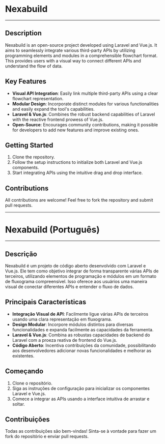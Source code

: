 # Nexabuild

---

## Description

Nexabuild is an open-source project developed using Laravel and Vue.js. It aims to seamlessly integrate various third-party APIs by utilizing programming elements and modules in a comprehensible flowchart format. This provides users with a visual way to connect different APIs and understand the flow of data.

## Key Features
- **Visual API Integration**: Easily link multiple third-party APIs using a clear flowchart representation.
- **Modular Design**: Incorporate distinct modules for various functionalities and easily expand the tool's capabilities.
- **Laravel & Vue.js**: Combines the robust backend capabilities of Laravel with the reactive frontend prowess of Vue.js.
- **Open-Source**: Encourages community contributions, making it possible for developers to add new features and improve existing ones.

## Getting Started
1. Clone the repository.
2. Follow the setup instructions to initialize both Laravel and Vue.js components.
3. Start integrating APIs using the intuitive drag and drop interface.

## Contributions
All contributions are welcome! Feel free to fork the repository and submit pull requests.

---

# Nexabuild (Português)

---

## Descrição

Nexabuild é um projeto de código aberto desenvolvido com Laravel e Vue.js. Ele tem como objetivo integrar de forma transparente várias APIs de terceiros, utilizando elementos de programação e módulos em um formato de fluxograma compreensível. Isso oferece aos usuários uma maneira visual de conectar diferentes APIs e entender o fluxo de dados.

## Principais Características
- **Integração Visual de API**: Facilmente ligue várias APIs de terceiros usando uma clara representação em fluxograma.
- **Design Modular**: Incorpore módulos distintos para diversas funcionalidades e expanda facilmente as capacidades da ferramenta.
- **Laravel & Vue.js**: Combina as robustas capacidades de backend do Laravel com a proeza reativa de frontend do Vue.js.
- **Código Aberto**: Incentiva contribuições da comunidade, possibilitando aos desenvolvedores adicionar novas funcionalidades e melhorar as existentes.

## Começando
1. Clone o repositório.
2. Siga as instruções de configuração para inicializar os componentes Laravel e Vue.js.
3. Comece a integrar as APIs usando a interface intuitiva de arrastar e soltar.

## Contribuições
Todas as contribuições são bem-vindas! Sinta-se à vontade para fazer um fork do repositório e enviar pull requests.
